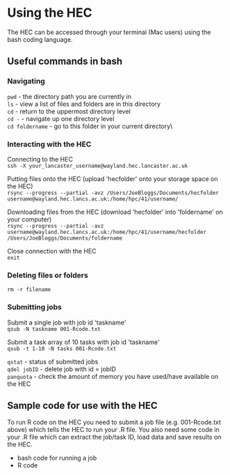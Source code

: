 # Using the HEC
The HEC can be accessed through your terminal (Mac users) using the bash coding language.

## Useful commands in bash
### Navigating
```pwd``` - the directory path you are currently in \
```ls``` - view a list of files and folders are in this directory\
```cd``` - return to the uppermost directory level\
```cd -``` - navigate up one directory level\
```cd foldername``` - go to this folder in your current directory\

### Interacting with the HEC
Connecting to the HEC\
```ssh -X your_lancaster_username@wayland.hec.lancaster.ac.uk```

Putting files onto the HEC (upload 'hecfolder' onto your storage space on the HEC)\
```rsync --progress --partial -avz /Users/JoeBloggs/Documents/hecfolder username@wayland.hec.lancs.ac.uk:/home/hpc/41/username/```

Downloading files from the HEC (download 'hecfolder' into 'foldername' on your computer)\
```rsync --progress --partial -avz username@wayland.hec.lancs.ac.uk:/home/hpc/41/username/hecfolder /Users/JoeBloggs/Documents/foldername```

Close connection with the HEC\
```exit``` 

### Deleting files or folders
```rm -r filename``` 

### Submitting jobs
Submit a single job with job id 'taskname'\
```qsub -N taskname 001-Rcode.txt```

Submit a task array of 10 tasks with job id 'taskname'\
```qsub -t 1-10 -N tasks 001-Rcode.txt```

```qstat``` - status of submitted jobs\
```qdel jobID``` - delete job with id = jobID\
```panquota``` - check the amount of memory you have used/have available on the HEC

## Sample code for use with the HEC
To run R code on the HEC you need to submit a job file (e.g. 001-Rcode.txt above) which tells the HEC to run your .R file. You also need some code in your .R file which can extract the job/task ID, load data and save results on the HEC.

- bash code for running a job
- R code
